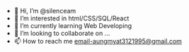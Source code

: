 - 👋 Hi, I’m @silenceam
- 👀 I’m interested in html/CSS/SQL/React
- 🌱 I’m currently learning Web Developing
- 💞️ I’m looking to collaborate on ...
- 📫 How to reach me email-aungmyat3121995@gmail.com

<!---
silenceam/silenceam is a ✨ special ✨ repository because its `README.md` (this file) appears on your GitHub profile.
You can click the Preview link to take a look at your changes.
--->
